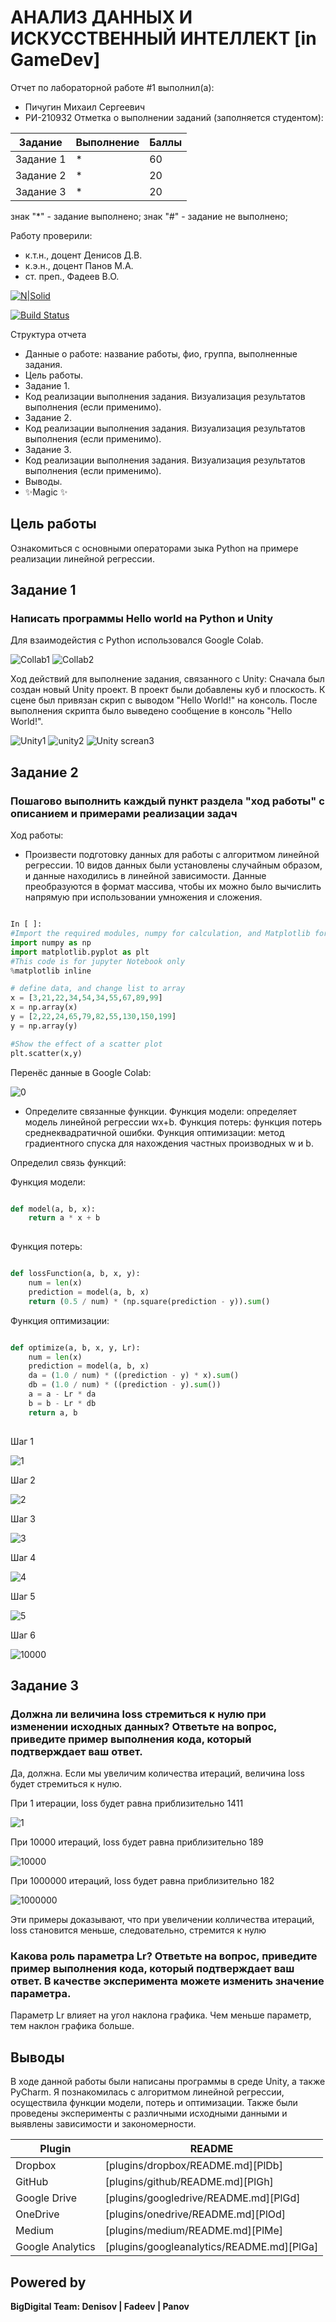 # АНАЛИЗ ДАННЫХ И ИСКУССТВЕННЫЙ ИНТЕЛЛЕКТ [in GameDev]
Отчет по лабораторной работе #1 выполнил(а):
- Пичугин Михаил Сергеевич 
- РИ-210932
Отметка о выполнении заданий (заполняется студентом):

| Задание | Выполнение | Баллы |
| ------ | ------ | ------ |
| Задание 1 | * | 60 |
| Задание 2 | * | 20 |
| Задание 3 | * | 20 |

знак "*" - задание выполнено; знак "#" - задание не выполнено;

Работу проверили:
- к.т.н., доцент Денисов Д.В.
- к.э.н., доцент Панов М.А.
- ст. преп., Фадеев В.О.

[![N|Solid](https://cldup.com/dTxpPi9lDf.thumb.png)](https://nodesource.com/products/nsolid)

[![Build Status](https://travis-ci.org/joemccann/dillinger.svg?branch=master)](https://travis-ci.org/joemccann/dillinger)

Структура отчета

- Данные о работе: название работы, фио, группа, выполненные задания.
- Цель работы.
- Задание 1.
- Код реализации выполнения задания. Визуализация результатов выполнения (если применимо).
- Задание 2.
- Код реализации выполнения задания. Визуализация результатов выполнения (если применимо).
- Задание 3.
- Код реализации выполнения задания. Визуализация результатов выполнения (если применимо).
- Выводы.
- ✨Magic ✨

## Цель работы
Ознакомиться с основными операторами зыка Python на примере реализации линейной регрессии.

## Задание 1
### Написать программы Hello world на Python и Unity
Для взаимодейстия с Python использовался Google Colab.

![Collab1](https://user-images.githubusercontent.com/114404329/192327326-840f89c6-cc97-4229-a8d7-715299bfccec.png)
![Collab2](https://user-images.githubusercontent.com/114404329/192327333-7403293f-4219-4474-9582-f259ebdad788.png)

Ход действий для выполнение задания, связанного с Unity:
Сначала был создан новый Unity проект. В проект были добавлены куб и плоскость. К сцене был привязан скрип с выводом "Hello World!" на консоль. После выполнения скрипта было выведено сообщение в консоль "Hello World!".

![Unity1](https://user-images.githubusercontent.com/114404329/192327283-4ab47208-b650-46a1-8307-b0a186da2d63.PNG)
![unity2](https://user-images.githubusercontent.com/114404329/192327289-48009be2-0a74-4f02-a8ab-8efa992ec9e1.PNG)
![Unity screan3](https://user-images.githubusercontent.com/114404329/192327291-a7857204-5caf-4927-a432-96916abfe79f.png)

## Задание 2
### Пошагово выполнить каждый пункт раздела "ход работы" с описанием и примерами реализации задач
Ход работы:
- Произвести подготовку данных для работы с алгоритмом линейной регрессии. 10 видов данных были установлены случайным образом, и данные находились в линейной зависимости. Данные преобразуются в формат массива, чтобы их можно было вычислить напрямую при использовании умножения и сложения.

```py

In [ ]:
#Import the required modules, numpy for calculation, and Matplotlib for drawing
import numpy as np
import matplotlib.pyplot as plt
#This code is for jupyter Notebook only
%matplotlib inline

# define data, and change list to array
x = [3,21,22,34,54,34,55,67,89,99]
x = np.array(x)
y = [2,22,24,65,79,82,55,130,150,199]
y = np.array(y)

#Show the effect of a scatter plot
plt.scatter(x,y)

```
Перенёс данные в Google Colab:

![0](https://user-images.githubusercontent.com/114404329/192331448-57ae7079-9b0a-48c3-969f-c786aa555b97.PNG)

- Определите связанные функции. Функция модели: определяет модель линейной регрессии wx+b. Функция потерь: функция потерь среднеквадратичной ошибки. Функция оптимизации: метод градиентного спуска для нахождения частных производных w и b.

Определил связь функций:

Функция модели:

```py

def model(a, b, x):
    return a * x + b 
    
```    

Функция потерь:

```py

def lossFunction(a, b, x, y):
    num = len(x)
    prediction = model(a, b, x)
    return (0.5 / num) * (np.square(prediction - y)).sum()

```

Функция оптимизации:

```py

def optimize(a, b, x, y, Lr):
    num = len(x)
    prediction = model(a, b, x)
    da = (1.0 / num) * ((prediction - y) * x).sum()
    db = (1.0 / num) * ((prediction - y).sum())
    a = a - Lr * da
    b = b - Lr * db
    return a, b
    
```

Шаг 1

![1](https://user-images.githubusercontent.com/114404329/192333419-77e5df15-a1aa-4d3c-997f-a3f5e8075b38.PNG)
 
Шаг 2

![2](https://user-images.githubusercontent.com/114404329/192333497-fef8fa0e-4bb3-4fe1-9d6d-fb5a6386395f.PNG)

Шаг 3

![3](https://user-images.githubusercontent.com/114404329/192333562-b807a78c-fb3d-47f8-a5aa-0ed12ab62b20.PNG)

Шаг 4

![4](https://user-images.githubusercontent.com/114404329/192333721-71abba83-bfce-402e-807f-e574c522888a.PNG)

Шаг 5

![5](https://user-images.githubusercontent.com/114404329/192333765-7fcd5556-1e3c-47e0-9e18-302e982dc966.PNG)

Шаг 6

![10000](https://user-images.githubusercontent.com/114404329/192333798-d80669b3-0482-4936-9aa7-a7ae7d840d24.PNG)

## Задание 3
### Должна ли величина loss стремиться к нулю при изменении исходных данных? Ответьте на вопрос, приведите пример выполнения кода, который подтверждает ваш ответ.

Да, должна. Если мы увеличим количества итераций, величина loss будет стремиться к нулю.

При 1 итерации, loss будет равна приблизительно 1411

![1](https://user-images.githubusercontent.com/114404329/192337406-75337c9f-c27f-4f59-8829-f8e2ef08d6ef.PNG)

При 10000 итераций, loss будет равна приблизительно 189

![10000](https://user-images.githubusercontent.com/114404329/192337624-42d0a4f8-84e4-465c-a345-2ddb82a19e63.PNG)

При 1000000 итераций, loss будет равна приблизительно 182

![1000000](https://user-images.githubusercontent.com/114404329/192338193-2c9b44cb-e9b9-49dd-82fb-f8a8d7c108b6.PNG)

Эти примеры доказывают, что при увеличении колличества итераций, loss становится меньше, следовательно, стремится к нулю

### Какова роль параметра Lr? Ответьте на вопрос, приведите пример выполнения кода, который подтверждает ваш ответ. В качестве эксперимента можете изменить значение параметра.

Параметр Lr влияет на угол наклона графика. Чем меньше параметр, тем наклон графика больше.

## Выводы

В ходе данной работы были написаны программы в среде Unity, a также PyCharm.
Я познакомилась с алгоритмом линейной регрессии, осуществила функции модели, потерь и оптимизации.  Также были проведены эксперименты с различными исходными данными и выявлены зависимости и закономерности.

| Plugin | README |
| ------ | ------ |
| Dropbox | [plugins/dropbox/README.md][PlDb] |
| GitHub | [plugins/github/README.md][PlGh] |
| Google Drive | [plugins/googledrive/README.md][PlGd] |
| OneDrive | [plugins/onedrive/README.md][PlOd] |
| Medium | [plugins/medium/README.md][PlMe] |
| Google Analytics | [plugins/googleanalytics/README.md][PlGa] |

## Powered by

**BigDigital Team: Denisov | Fadeev | Panov**
